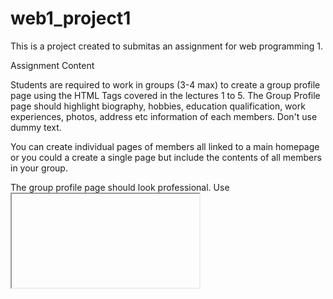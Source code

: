 # web1_project1
This is a project created to submitas an assignment for web programming 1.

Assignment Content

Students are required to work in groups (3-4 max) to create a group profile page using the HTML Tags covered in the lectures 1 to 5. The Group Profile page should highlight biography, hobbies, education qualification, work experiences, photos, address etc information of each members. Don't use dummy text.



You can create individual pages of members all linked to a main homepage or you could a create a single page but include the contents of all members in your group. 



The group profile page should look professional. Use <iframe> for google maps, youtube videos, Use <table> for structuring your profile page, Use <video><audio> for embedding local media files to web page. Use text formatting tags, hyperlinks, list items, images etc. 



After creating a group profile page you need to upload your project folder in Github repository and create an online group profile. You will need to submit both the zipped source code and a github url link to your online group profile page

